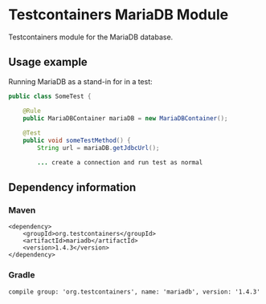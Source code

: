 # Testcontainers MariaDB Module

Testcontainers module for the MariaDB database.

## Usage example

Running MariaDB as a stand-in for in a test:

```java
public class SomeTest {

    @Rule
    public MariaDBContainer mariaDB = new MariaDBContainer();
    
    @Test
    public void someTestMethod() {
        String url = mariaDB.getJdbcUrl();

        ... create a connection and run test as normal
```

## Dependency information

### Maven

```
<dependency>
    <groupId>org.testcontainers</groupId>
    <artifactId>mariadb</artifactId>
    <version>1.4.3</version>
</dependency>
```

### Gradle

```
compile group: 'org.testcontainers', name: 'mariadb', version: '1.4.3'
```
